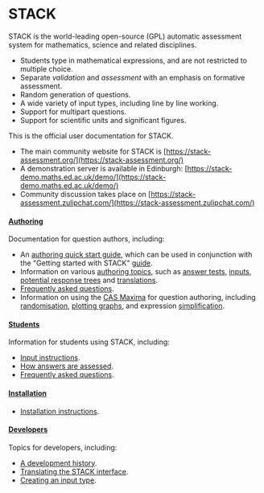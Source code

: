 # STACK

STACK is the world-leading open-source (GPL) automatic assessment system for mathematics, science and related disciplines.

* Students type in mathematical expressions, and are not restricted to multiple choice.
* Separate _validation_ and _assessment_ with an emphasis on formative assessment.
* Random generation of questions.
* A wide variety of input types, including line by line working.
* Support for multipart questions.
* Support for scientific units and significant figures.

This is the official user documentation for STACK.

* The main community website for STACK is [https://stack-assessment.org/](https://stack-assessment.org/)
* A demonstration server is available in Edinburgh: [https://stack-demo.maths.ed.ac.uk/demo/](https://stack-demo.maths.ed.ac.uk/demo/)
* Community discussion takes place on [https://stack-assessment.zulipchat.com/](https://stack-assessment.zulipchat.com/)

#### [**Authoring**](Authoring/index.md)

Documentation for question authors, including:

* An [authoring quick start guide](Authoring/Authoring_quick_start.md), which can be used in conjunction with the "Getting started with STACK" [guide](../content/2019-STACK-Guide.pdf).
* Information on various [authoring topics](Authoring/index.md), such as [answer tests](Authoring/Answer_Tests/index.md), [inputs](/Authoring/Inputs.md), [potential response trees](Authoring/Potential_response_trees.md) and [translations](Authoring/Languages.md).
* [Frequently asked questions](Authoring/Author_FAQ.md).
* Information on using the [CAS Maxima](CAS/index.md) for question authoring, including [randomisation](CAS/Random.md), [plotting graphs](CAS/Plots.md), and expression [simplification](CAS/Simplification.md).

#### [**Students**](Students/index.md)

Information for students using STACK, including:

* [Input instructions](Students/Answer_input.md).
* [How answers are assessed](Students/Answer_assessment.md).
* [Frequently asked questions](Students/FAQ.md).

#### [**Installation**](Installation/index.md)

* [Installation instructions](Installation/index.md).

#### **[Developers](Developer/index.md)**

Topics for developers, including:

* [A development history](Developer/Development_history.md).
* [Translating the STACK interface](Developer/Language_packs.md).
* [Creating an input type](Developer/Creating_an_input_type.md).
